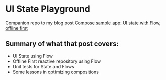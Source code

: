 # UI State Playground

Companion repo to my blog post [Compose sample app: UI state with Flow, offline first](https://www.valueof.io/blog/compose-ui-state-flow-offline-first-repository)

## Summary of what that post covers:

* UI State using Flow
* Offline First reactive repository using Flow
* Unit tests for State and Flows
* Some lessons in optimizing compositions


